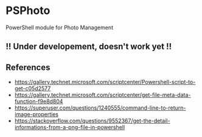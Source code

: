 # PSPhoto
PowerShell module for Photo Management 

## **!! Under developement, doesn't work yet !!**

## References
* https://gallery.technet.microsoft.com/scriptcenter/Powershell-script-to-get-c05d2577
* https://gallery.technet.microsoft.com/scriptcenter/get-file-meta-data-function-f9e8d804
* https://superuser.com/questions/1240555/command-line-to-return-image-properties
* https://stackoverflow.com/questions/9552367/get-the-detail-informations-from-a-png-file-in-powershell


